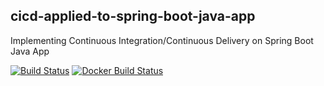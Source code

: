 ## cicd-applied-to-spring-boot-java-app
Implementing Continuous Integration/Continuous Delivery on Spring Boot Java App

[![Build Status](https://travis-ci.com/Ushnesha/cicd-applied-to-spring-boot-java-app.svg?branch=master)](https://travis-ci.com/Ushnesha/cicd-applied-to-spring-boot-java-app)
[![Docker Build Status](https://img.shields.io/docker/build/dockerush123/cicd-applied-to-spring-boot-java-app)](https://cloud.docker.com/u/dockerush123/repository/docker/dockerush123/cicd-applied-to-spring-boot-java-app)
